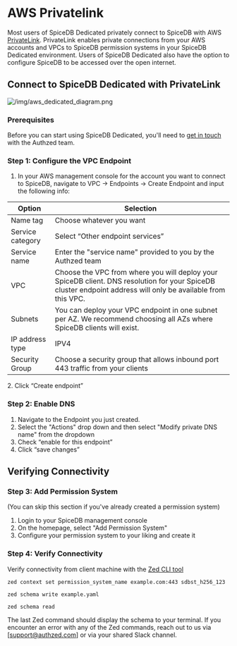 
# AWS Privatelink

Most users of SpiceDB Dedicated privately connect to SpiceDB with AWS [PrivateLink](https://docs.aws.amazon.com/whitepapers/latest/aws-privatelink/aws-privatelink.html). PrivateLink enables private connections from your AWS accounts and VPCs to SpiceDB permission systems in your SpiceDB Dedicated environment. Users of SpiceDB Dedicated also have the option to configure SpiceDB to be accessed over the open internet.

## Connect to SpiceDB Dedicated with PrivateLink

![/img/aws_dedicated_diagram.png](/img/aws_dedicated_diagram.png)

### Prerequisites

Before you can start using SpiceDB Dedicated, you'll need to [get in touch](https://authzed.com/call) with the Authzed team.

### Step 1: Configure the VPC Endpoint

1. In your AWS management console for the account you want to connect to SpiceDB, navigate to VPC → Endpoints → Create Endpoint and input the following info:

| Option             | Selection |
| --------------------- | ------------------- |
| Name tag        | Choose whatever you want   |
| Service category | Select “Other endpoint services”   |
| Service name | Enter the "service name" provided to you by the Authzed team |
| VPC | Choose the VPC from where you will deploy your SpiceDB client. DNS resolution for your SpiceDB cluster endpoint address will only be available from this VPC. |
| Subnets | You can deploy your VPC endpoint in one subnet per AZ. We recommend choosing all AZs where SpiceDB clients will exist. |
| IP address type | IPV4 |
| Security Group | Choose a security group that allows inbound port 443 traffic from your clients |

2\. Click “Create endpoint”

### Step 2: Enable DNS

1. Navigate to the Endpoint you just created.
2. Select the "Actions" drop down and then select "Modify private DNS name" from the dropdown
3. Check “enable for this endpoint”
4. Click “save changes”

## Verifying Connectivity

### Step 3: Add Permission System

(You can skip this section if you've already created a permission system)

1. Login to your SpiceDB management console
2. On the homepage, select "Add Permission System"
3. Configure your permission system to your liking and create it

### Step 4: Verify Connectivity

Verify connectivity from client machine with the [Zed CLI tool](https://github.com/authzed/zed)

``` zed
zed context set permission_system_name example.com:443 sdbst_h256_123
```

``` zed
zed schema write example.yaml
```

``` zed
zed schema read
```

The last Zed command should display the schema to your terminal. If you encounter an error with any of the Zed commands, reach out to us via [support@authzed.com] or via your shared Slack channel.
